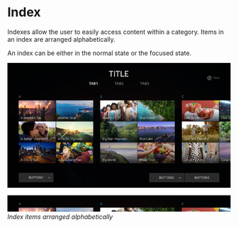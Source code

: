 # Index

Indexes allow the user to easily access content within a category. Items in an index are arranged alphabetically.

An index can be either in the normal state or the focused state.



![index](media/uc_01_4_ui_index_re-850x478.png)

![index arranged](media/uc_01_4_ui_index_02_re-850x62.png)<br>
*Index items arranged alphabetically*
